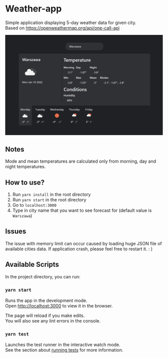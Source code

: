 # Weather-app

Simple application displaying 5-day weather data for given city.\
Based on https://openweathermap.org/api/one-call-api

![alt text](./demo.png)

## Notes

Mode and mean temperatures are calculated only from morning, day and night temperatures.

## How to use?

1. Run `yarn install` in the root directory
2. Run `yarn start` in the root directory
3. Go to `localhost:3000`
4. Type in city name that you want to see forecast for (default value is `Warszawa`)

## Issues

The issue with memory limit can occur caused by loading huge JSON file of available cities data. If application crash, please feel free to restart it. : )

## Available Scripts

In the project directory, you can run:

### `yarn start`

Runs the app in the development mode.\
Open [http://localhost:3000](http://localhost:3000) to view it in the browser.

The page will reload if you make edits.\
You will also see any lint errors in the console.

### `yarn test`

Launches the test runner in the interactive watch mode.\
See the section about [running tests](https://facebook.github.io/create-react-app/docs/running-tests) for more information.
